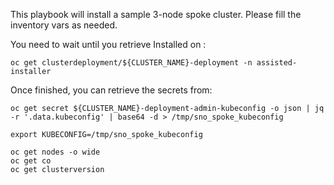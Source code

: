 This playbook will install a sample 3-node spoke cluster.
Please fill the inventory vars as needed.

You need to wait until you retrieve Installed on :

    oc get clusterdeployment/${CLUSTER_NAME}-deployment -n assisted-installer

Once finished, you can retrieve the secrets from:

    oc get secret ${CLUSTER_NAME}-deployment-admin-kubeconfig -o json | jq -r '.data.kubeconfig' | base64 -d > /tmp/sno_spoke_kubeconfig

    export KUBECONFIG=/tmp/sno_spoke_kubeconfig

    oc get nodes -o wide
    oc get co
    oc get clusterversion

